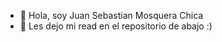 - 👋 Hola, soy Juan Sebastian Mosquera Chica
- 👀 Les dejo mi read en el repositorio de abajo :)
<!--- 
- 🌱 I’m currently learning ..
- 💞️ I’m looking to collaborate on ...
- 📫 How to reach me ...
- 😄 Pronouns: ...
- ⚡ Fun fact: ...
---> 
<!---
juanse07ljc/juanse07ljc is a ✨ special ✨ repository because its `README.md` (this file) appears on your GitHub profile.
You can click the Preview link to take a look at your changes.
--->

